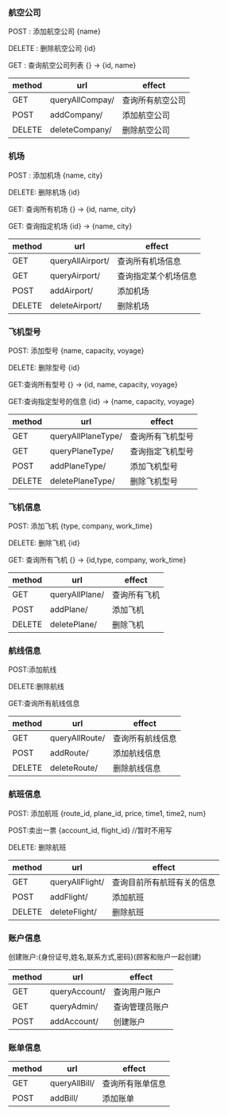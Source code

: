 ### 航空公司

POST : 添加航空公司		{name}

DELETE : 删除航空公司		{id}

GET : 查询航空公司列表		{} -> {id, name}

| method | url             | effect           |
| ------ | --------------- | ---------------- |
| GET    | queryAllCompay/ | 查询所有航空公司 |
| POST   | addCompany/     | 添加航空公司     |
| DELETE | deleteCompany/  | 删除航空公司     |

### 机场

POST : 添加机场		{name, city}

DELETE: 删除机场		{id}

GET: 查询所有机场		{} -> {id, name, city}

GET: 查询指定机场		{id} -> {name, city}

| method | url              | effect               |
| ------ | ---------------- | -------------------- |
| GET    | queryAllAirport/ | 查询所有机场信息     |
| GET    | queryAirport/    | 查询指定某个机场信息 |
| POST   | addAirport/      | 添加机场             |
| DELETE | deleteAirport/   | 删除机场             |

### 飞机型号

POST: 添加型号		{name, capacity, voyage}

DELETE: 删除型号		{id}

GET:查询所有型号		{} -> {id, name, capacity, voyage}

GET:查询指定型号的信息		{id} -> {name, capacity, voyage}

| method | url                | effect           |
| ------ | ------------------ | ---------------- |
| GET    | queryAllPlaneType/ | 查询所有飞机型号 |
| GET    | queryPlaneType/    | 查询指定飞机型号 |
| POST   | addPlaneType/      | 添加飞机型号     |
| DELETE | deletePlaneType/   | 删除飞机型号     |

### 飞机信息

POST: 添加飞机		{type, company, work_time}

DELETE: 删除飞机		{id}

GET: 查询所有飞机		{} -> {id,type, company, work_time}

| method | url            | effect       |
| ------ | -------------- | ------------ |
| GET    | queryAllPlane/ | 查询所有飞机 |
| POST   | addPlane/      | 添加飞机     |
| DELETE | deletePlane/   | 删除飞机     |

### 航线信息

POST:添加航线

DELETE:删除航线

GET:查询所有航线信息 

| method | url            | effect           |
| ------ | -------------- | ---------------- |
| GET    | queryAllRoute/ | 查询所有航线信息 |
| POST   | addRoute/      | 添加航线信息     |
| DELETE | deleteRoute/   | 删除航线信息     |

### 航班信息

POST: 添加航班		{route_id, plane_id, price, time1, time2, num}

POST:卖出一票		{account_id, flight_id}	//暂时不用写

DELETE: 删除航班

| method | url             | effect                     |
| ------ | --------------- | -------------------------- |
| GET    | queryAllFlight/ | 查询目前所有航班有关的信息 |
| POST   | addFlight/      | 添加航班                   |
| DELETE | deleteFlight/   | 删除航班                   |

### 账户信息

创建账户:{身份证号,姓名,联系方式,密码}(顾客和账户一起创建)

| method | url           | effect         |
| ------ | ------------- | -------------- |
| GET    | queryAccount/ | 查询用户账户   |
| GET    | queryAdmin/   | 查询管理员账户 |
| POST   | addAccount/   | 创建账户       |

### 账单信息

| method | url           | effect           |
| ------ | ------------- | ---------------- |
| GET    | queryAllBill/ | 查询所有账单信息 |
| POST   | addBill/      | 添加账单         |